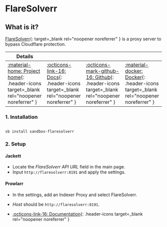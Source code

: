 # FlareSolverr

## What is it?

[FlareSolverr](https://github.com/FlareSolverr/FlareSolverr){: target=_blank rel="noopener noreferrer" } is a proxy server to bypass Cloudflare protection.

| Details     |             |             |             |
|-------------|-------------|-------------|-------------|
| [:material-home: Project home](https://github.com/FlareSolverr/FlareSolverr){: .header-icons target=_blank rel="noopener noreferrer" } | [:octicons-link-16: Docs](https://github.com/FlareSolverr/FlareSolverr){: .header-icons target=_blank rel="noopener noreferrer" } | [:octicons-mark-github-16: Github](https://github.com/FlareSolverr/FlareSolverr){: .header-icons target=_blank rel="noopener noreferrer" } | [:material-docker: Docker](https://hub.docker.com/r/flaresolverr/flaresolverr){: .header-icons target=_blank rel="noopener noreferrer" }|

### 1. Installation

``` shell

sb install sandbox-flaresolverr

```

### 2. Setup

#### Jackett

- Locate the _FlareSolverr API URL_ field in the main page.
- Input `http://flaresolverr:8191` and apply the settings.

#### Prowlarr

- In the settings, add an Indexer Proxy and select FlareSolverr.
- _Host_ should be `http://flaresolverr:8191`.

- [:octicons-link-16: Documentation](https://github.com/FlareSolverr/FlareSolverr){: .header-icons target=_blank rel="noopener noreferrer" }
